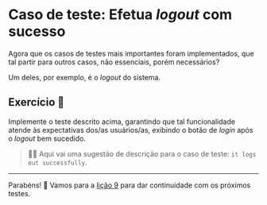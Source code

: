 # Caso de teste: Efetua _logout_ com sucesso

Agora que os casos de testes mais importantes foram implementados, que tal partir para outros casos, não essenciais, porém necessários?

Um deles, por exemplo, é o _logout_ do sistema.

## Exercício 🎯

Implemente o teste descrito acima, garantindo que tal funcionalidade atende às expectativas dos/as usuários/as, exibindo o botão de _login_ após o _logout_ bem sucedido.

> 🧑‍🏫 Aqui vai uma sugestão de descrição para o caso de teste: `it logs out successfully`.

___

Parabéns! 🎉 Vamos para a [lição 9](./09.md) para dar continuidade com os próximos testes.
